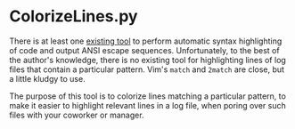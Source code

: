 # ColorizeLines.py

There is at least one [existing tool](http://pygments.org/) to perform
automatic syntax highlighting of code and output ANSI escape sequences.
Unfortunately, to the best of the author's knowledge, there is no existing
tool for highlighting lines of log files that contain a particular pattern.
Vim's `match` and `2match` are close, but a little kludgy to use.

The purpose of this tool is to colorize lines matching a particular pattern, to
make it easier to highlight relevant lines in a log file, when poring over such
files with your coworker or manager.
